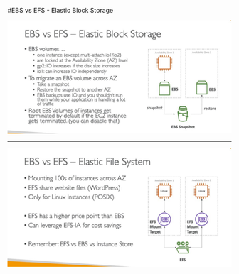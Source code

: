 #EBS vs EFS - Elastic Block Storage

![Screenshot](https://github.com/maiyopabz/What-I-Learned/blob/main/Screenshots/ebs_vs_efs1.jpg)

<hr>

![Screenshot](https://github.com/maiyopabz/What-I-Learned/blob/main/Screenshots/ebs_vs_efs2.jpg)
